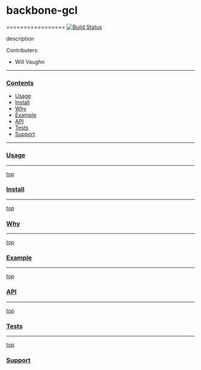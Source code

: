 # backbone-gcl
=================
[![Build Status](https://secure.travis-ci.org/CascadeEnergy/backbone-gcl.png?branch=master)](https://travis-ci.org/CascadeEnergy/backbone-gcl)

description

Contributers:

- Will Vaughn

---
### [Contents](id:contents)
- [Usage](#usage)
- [Install](#install)
- [Why](#why)
- [Example](#example)
- [API](#api)
- [Tests](#tests)
- [Support](#support)

---
### [Usage](id:usage)


---
[top](#contents)
### [Install](id:Install)

---
[top](#contents)
### [Why](id:why)

---
[top](#contents)
### [Example](id:example)

---
[top](#contents)
### [API](id:api)

---
[top](#contents)
### [Tests](id:tests)

---
[top](#contents)
### [Support](id:support)